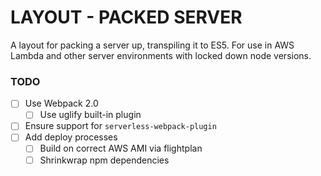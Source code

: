 # LAYOUT - PACKED SERVER

A layout for packing a server up, transpiling it to ES5. For use in AWS Lambda and other server environments with locked down node versions.

### TODO

- [ ] Use Webpack 2.0
    - [ ] Use uglify built-in plugin
- [ ] Ensure support for `serverless-webpack-plugin`
- [ ] Add deploy processes
    - [ ] Build on correct AWS AMI via flightplan
    - [ ] Shrinkwrap npm dependencies
